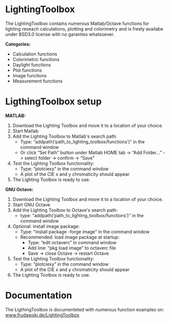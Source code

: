 # LightingToolbox
The LightingToolbox contains numerous Matlab/Octave functions for lighting reseach calculations, plotting and colorimetry and is freely availabe under BSD3.0 license with no garanties whatsoever.

**Categories:**
- Calculation functions
- Colorimetric functions
- Daylight functions
- Plot functions
- Image functions
- Measurement functions

# LigthingToolbox setup
**MATLAB:**
1. Download the Lighting Toolbox and move it to a location of your choice.
2. Start Matlab
3. Add the Lighting Toolbox to Matlab's search path:
  	- Type: “addpath(‘path_to_lighting_toolbox/functions’)” in the command window
    - Or click “Set Path” button under Matlab HOME tab -> “Add Folder…” -> select folder -> confirm -> “Save”
4. Test the Lighting Toolbox functionality:
    - Type: “plotciexy” in the command window
    - A plot of the CIE x and y chromaticity should appear
5. The Lighting Toolbox is ready to use.

**GNU Octave:**
1. Download the Lighting Toolbox and move it to a location of your choice.
2. Start GNU Octave
3. Add the Lighting Toolbox to Octave's search path:
    - type: “addpath(‘path_to_lighting_toolbox/functions’)” in the command window
4. Optional: install image package:
    - Type: “install package -forge image” in the command window
    - Recommended: load image package at startup:
        - Type: “edit octaverc” in command window
        - Add line: “pkg load image” to octaverc file
        - Save -> close Octave -> restart Octave
5. Test the Lighting Toolbox functionality:
    - Type: “plotciexy” in the command window
    - A plot of the CIE x and y chromaticity should appear
6. The Lighting Toolbox is ready to use.

# Documentation
The LigthingToolbox is documenteted with numerous function examples on: www.frudawski.de/LightingToolbox
